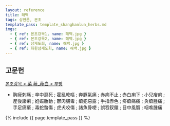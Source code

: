 ```yaml
---
layout: reference
title: 해백
tags: 상한론, 본초
template_pass: template_shanghanlun_herbs.md
imgs:
  - { ref: 본초강목1, name: 해백.jpg }
  - { ref: 본초강목2, name: 해백.jpg }
  - { ref: 삼재도회, name: 해백.jpg }
  - { ref: 화한삼재도회, name: 해백.jpg }
---
```


## 고문헌

[본초강목 > 菜	薤_薤白 > 부방]()

* 胸痺刺痛 ; 卒中惡死 ; 霍亂乾嘔 ; 奔豚氣痛 ; 赤痢不止 ; 赤白痢下 ; 小兒疳痢 ; 産後諸痢 ; 姙娠胎動 ; 鬱肉脯毒 ; 瘡犯惡露 ; 手指赤色 ; 疥瘡痛癢 ; 灸瘡腫痛 ; 手足瘑瘡 ; 毒蛇螫傷 ; 虎犬咬傷 ; 諸魚骨哽 ; 誤吞釵鐶 ; 目中風翳 ; 咽㗋腫痛

{% include {{ page.template_pass }} %}
